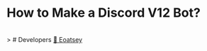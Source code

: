 # How to Make a Discord V12 Bot?

<br>
> # Developers
<a href="https://github.com/eoatsey">👤 Eoatsey</a><br>
